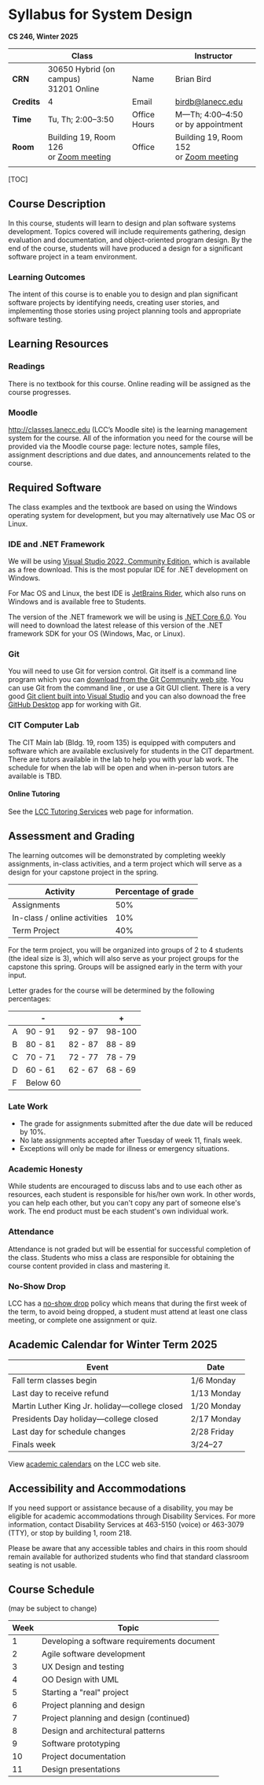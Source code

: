 # Syllabus for System Design

**CS 246, Winter 2025**

|     | Class |      |    | Instructor |
| -------- | ------------------------ | ---- | ------------ | ---------------------- |
| **CRN** | 30650  Hybrid (on campus)  <br />31201 Online |      | Name         | Brian Bird             |
| **Credits** | 4                        |      | Email        | birdb@lanecc.edu       |
| **Time** | Tu, Th; 2:00&ndash;3:50 |      | Office Hours | M&mdash;Th; 4:00&ndash;4:50<br /> or by appointment |
| **Room** | Building 19, Room 126<br /> or [Zoom meeting](https://lanecc.zoom.us/j/92042859855) |      | Office | Building 19, Room 152<br /> or [Zoom meeting](https://lanecc.zoom.us/j/93494931394) |
|             |                                                              | |  |  |

[TOC]

## Course Description 

In this course, students will learn to design and plan software systems development. Topics covered will include requirements gathering, design evaluation and documentation, and object-oriented program design. By the end of the course, students will have produced a design for a significant software project in a team environment. 

### Learning Outcomes 

The intent of this course is to enable you to design and plan significant software projects by identifying needs, creating user stories, and implementing those stories using project planning tools and appropriate software testing. 



## Learning Resources 

### Readings

There is no textbook for this course. Online reading will be assigned as the course progresses.

### Moodle 

http://classes.lanecc.edu (LCC’s Moodle site) is the learning management system for the course. All of the information you need for the course will be provided via the Moodle course page: lecture notes, sample files, assignment descriptions and due dates, and announcements related to the course. 

## Required Software

The class examples and the textbook are based on using the Windows operating system for development, but you may alternatively use Mac OS or Linux. 

### IDE and .NET Framework

We will be using [Visual Studio 2022, Community Edition](https://visualstudio.microsoft.com/vs/community/), which is available as a free download. This is the most popular IDE for .NET development on Windows.

For Mac OS and Linux, the best IDE is [JetBrains Rider](https://www.jetbrains.com/rider/), which also runs on Windows and is available free to Students.

The version of the .NET framework we will be using is [.NET Core 6.0](https://dotnet.microsoft.com/download/dotnet-core/6.0). You will need to download the latest release of this version of the .NET framework SDK for your OS (Windows, Mac, or Linux).

### Git

You will need to use Git for version control. Git itself is a command line program which you can [download from the Git Community web site](https://git-scm.com/downloads). You can use Git from the command line , or use a Git GUI client. There is a very good [Git client built into Visual Studio](https://learn.microsoft.com/en-us/visualstudio/version-control/git-with-visual-studio?view=vs-2022) and you can also downoad the free [GitHub Desktop](https://desktop.github.com/) app for working with Git.

### CIT Computer Lab

The CIT Main lab (Bldg. 19, room 135) is equipped with computers and software which are available exclusively for students in the CIT department. There are tutors available in the lab to help you with your lab work. The schedule for when the lab will be open and when in-person tutors are available is TBD.

#### Online Tutoring

See the [LCC Tutoring Services](https://www.lanecc.edu/tutor) web page for information.

## Assessment and Grading

The learning outcomes will be demonstrated by completing weekly assignments, in-class activities, and a term project which will serve as a design for your capstone project in the spring. 

| Activity                     | Percentage of grade |
| ---------------------------- | ------------------- |
| Assignments                  | 50%                 |
| In-class / online activities | 10%                 |
| Term Project                 | 40%                 |

For the term project, you will be organized into groups of 2 to 4 students (the ideal size is 3), which will also serve as your project groups for the capstone this spring. Groups will be assigned early in the term with your input. 

Letter grades for the course will be determined by the following percentages:        

|      | -        |         | +       |
| ---- | -------- | ------- | ------- |
| A    | 90 - 91  | 92 - 97 | 98-100  |
| B    | 80 - 81  | 82 - 87 | 88 - 89 |
| C    | 70 - 71  | 72 - 77 | 78 - 79 |
| D    | 60 - 61  | 62 - 67 | 68 - 69 |
| F    | Below 60 |         |         |



### Late Work

- The grade for assignments submitted after the due date will be reduced by 10%.
- No late assignments accepted after Tuesday of week 11, finals week.
- Exceptions will only be made for illness or emergency situations.

### Academic Honesty

While students are encouraged to discuss labs and to use each other as resources, each student is responsible for his/her own work. In other words, you can help each other, but you can't copy any part of someone else's work. The end product must be each student's own individual work.

### Attendance

Attendance is not graded but will be essential for successful completion of the class. Students who miss a class are responsible for obtaining the course content provided in class and mastering it. 

### No-Show Drop

LCC has a [no-show drop](https://www.lanecc.edu/esfs/noshow-drops) policy which means that during the first week of the term, to avoid being dropped, a student must attend at least one class meeting, or complete one assignment or quiz.



## Academic Calendar for Winter Term 2025

| Event                                               | Date          |
| --------------------------------------------------- | ------------- |
| Fall term classes begin                             | 1/6 Monday    |
| Last day to receive refund                          | 1/13 Monday   |
| Martin Luther King Jr. holiday&mdash;college closed | 1/20 Monday   |
| Presidents Day holiday&mdash;college closed         | 2/17 Monday   |
| Last day for schedule changes                       | 2/28 Friday   |
| Finals week                                         | 3/24&ndash;27 |

View [academic calendars](https://www.lanecc.edu/calendars/academic-calendar) on the LCC web site.  



## Accessibility and Accommodations

If you need support or assistance because of a disability, you may be eligible for academic accommodations through Disability Services. For more information, contact Disability Services at 463-5150 (voice) or 463-3079 (TTY), or stop by building 1, room 218. 

Please be aware that any accessible tables and chairs in this room should remain available for authorized students who find that standard classroom seating is not usable.



## Course Schedule 

(may be subject to change)

| Week | Topic                                       |
| ---- | ------------------------------------------- |
| 1    | Developing a software requirements document |
| 2    | Agile software development                  |
| 3    | UX Design and testing                       |
| 4    | OO Design with UML                          |
| 5    | Starting a "real" project                   |
| 6    | Project planning and design                 |
| 7    | Project planning and design (continued)     |
| 8    | Design and architectural patterns           |
| 9    | Software prototyping                        |
| 10   | Project documentation                       |
| 11   | Design presentations                        |
